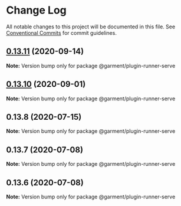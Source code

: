 # Change Log

All notable changes to this project will be documented in this file.
See [Conventional Commits](https://conventionalcommits.org) for commit guidelines.

## [0.13.11](https://github.com/Farfetch/garment/compare/v0.13.10...v0.13.11) (2020-09-14)

**Note:** Version bump only for package @garment/plugin-runner-serve





## [0.13.10](https://github.com/Farfetch/garment/compare/v0.13.9...v0.13.10) (2020-09-01)

**Note:** Version bump only for package @garment/plugin-runner-serve





## 0.13.8 (2020-07-15)

**Note:** Version bump only for package @garment/plugin-runner-serve





## 0.13.7 (2020-07-08)

**Note:** Version bump only for package @garment/plugin-runner-serve





## 0.13.6 (2020-07-08)

**Note:** Version bump only for package @garment/plugin-runner-serve
